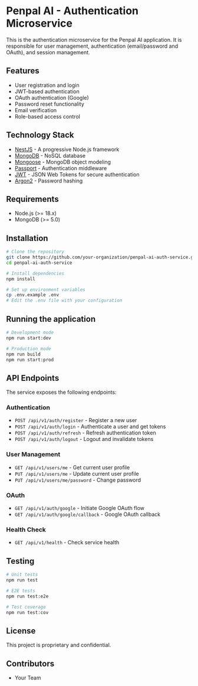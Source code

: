 # Penpal AI - Authentication Microservice

This is the authentication microservice for the Penpal AI application. It is responsible for user management, authentication (email/password and OAuth), and session management.

## Features

- User registration and login
- JWT-based authentication
- OAuth authentication (Google)
- Password reset functionality
- Email verification
- Role-based access control

## Technology Stack

- [NestJS](https://nestjs.com/) - A progressive Node.js framework
- [MongoDB](https://www.mongodb.com/) - NoSQL database
- [Mongoose](https://mongoosejs.com/) - MongoDB object modeling
- [Passport](https://www.passportjs.org/) - Authentication middleware
- [JWT](https://jwt.io/) - JSON Web Tokens for secure authentication
- [Argon2](https://github.com/ranisalt/node-argon2) - Password hashing

## Requirements

- Node.js (>= 18.x)
- MongoDB (>= 5.0)

## Installation

```bash
# Clone the repository
git clone https://github.com/your-organization/penpal-ai-auth-service.git
cd penpal-ai-auth-service

# Install dependencies
npm install

# Set up environment variables
cp .env.example .env
# Edit the .env file with your configuration
```

## Running the application

```bash
# Development mode
npm run start:dev

# Production mode
npm run build
npm run start:prod
```

## API Endpoints

The service exposes the following endpoints:

### Authentication

- `POST /api/v1/auth/register` - Register a new user
- `POST /api/v1/auth/login` - Authenticate a user and get tokens
- `POST /api/v1/auth/refresh` - Refresh authentication token
- `POST /api/v1/auth/logout` - Logout and invalidate tokens

### User Management

- `GET /api/v1/users/me` - Get current user profile
- `PUT /api/v1/users/me` - Update current user profile
- `PUT /api/v1/users/me/password` - Change password

### OAuth

- `GET /api/v1/auth/google` - Initiate Google OAuth flow
- `GET /api/v1/auth/google/callback` - Google OAuth callback

### Health Check

- `GET /api/v1/health` - Check service health

## Testing

```bash
# Unit tests
npm run test

# E2E tests
npm run test:e2e

# Test coverage
npm run test:cov
```

## License

This project is proprietary and confidential.

## Contributors

- Your Team
